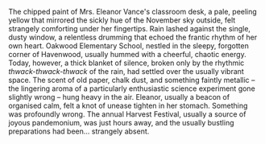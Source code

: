 The chipped paint of Mrs. Eleanor Vance's classroom desk, a pale, peeling yellow that mirrored the sickly hue of the November sky outside, felt strangely comforting under her fingertips.  Rain lashed against the single, dusty window, a relentless drumming that echoed the frantic rhythm of her own heart.  Oakwood Elementary School, nestled in the sleepy, forgotten corner of Havenwood, usually hummed with a cheerful, chaotic energy. Today, however, a thick blanket of silence, broken only by the rhythmic *thwack-thwack-thwack* of the rain, had settled over the usually vibrant space.  The scent of old paper, chalk dust, and something faintly metallic – the lingering aroma of a particularly enthusiastic science experiment gone slightly wrong – hung heavy in the air.  Eleanor, usually a beacon of organised calm, felt a knot of unease tighten in her stomach. Something was profoundly wrong.  The annual Harvest Festival, usually a source of joyous pandemonium, was just hours away, and the usually bustling preparations had been… strangely absent.
